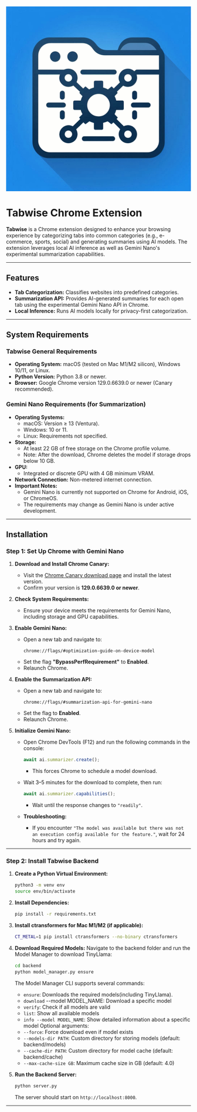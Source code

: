 ![Folder with blue background and circuits on the folder](images/Tabwise.png)
# Tabwise Chrome Extension

**Tabwise** is a Chrome extension designed to enhance your browsing experience by categorizing tabs into common categories (e.g., e-commerce, sports, social) and generating summaries using AI models. The extension leverages local AI inference as well as Gemini Nano's experimental summarization capabilities.

---

## Features
- **Tab Categorization:** Classifies websites into predefined categories.
- **Summarization API:** Provides AI-generated summaries for each open tab using the experimental Gemini Nano API in Chrome.
- **Local Inference:** Runs AI models locally for privacy-first categorization.

---

## System Requirements

### Tabwise General Requirements
- **Operating System:** macOS (tested on Mac M1/M2 silicon), Windows 10/11, or Linux.
- **Python Version:** Python 3.8 or newer.
- **Browser:** Google Chrome version 129.0.6639.0 or newer (Canary recommended).

### Gemini Nano Requirements (for Summarization)
- **Operating Systems:**
  - macOS: Version ≥ 13 (Ventura).
  - Windows: 10 or 11.
  - Linux: Requirements not specified.
- **Storage:**
  - At least 22 GB of free storage on the Chrome profile volume.
  - Note: After the download, Chrome deletes the model if storage drops below 10 GB.
- **GPU:**
  - Integrated or discrete GPU with 4 GB minimum VRAM.
- **Network Connection:** Non-metered internet connection.
- **Important Notes:**
  - Gemini Nano is currently not supported on Chrome for Android, iOS, or ChromeOS.
  - The requirements may change as Gemini Nano is under active development.

---

## Installation

### Step 1: Set Up Chrome with Gemini Nano
1. **Download and Install Chrome Canary:**
   - Visit the [Chrome Canary download page](https://www.google.com/chrome/canary/) and install the latest version.
   - Confirm your version is **129.0.6639.0 or newer**.

2. **Check System Requirements:**
   - Ensure your device meets the requirements for Gemini Nano, including storage and GPU capabilities.

3. **Enable Gemini Nano:**
   - Open a new tab and navigate to:
     ```
     chrome://flags/#optimization-guide-on-device-model
     ```
   - Set the flag **"BypassPerfRequirement"** to **Enabled**.
   - Relaunch Chrome.

4. **Enable the Summarization API:**
   - Open a new tab and navigate to:
     ```
     chrome://flags/#summarization-api-for-gemini-nano
     ```
   - Set the flag to **Enabled**.
   - Relaunch Chrome.

5. **Initialize Gemini Nano:**
   - Open Chrome DevTools (F12) and run the following commands in the console:
     ```javascript
     await ai.summarizer.create();
     ```
     - This forces Chrome to schedule a model download.
   - Wait 3–5 minutes for the download to complete, then run:
     ```javascript
     await ai.summarizer.capabilities();
     ```
     - Wait until the response changes to `"readily"`.

   - **Troubleshooting:**
     - If you encounter `"The model was available but there was not an execution config available for the feature."`, wait for 24 hours and try again.

---

### Step 2: Install Tabwise Backend
1. **Create a Python Virtual Environment:**
   ```bash
   python3 -m venv env
   source env/bin/activate
    ```
2. **Install Dependencies:**
   ```bash
   pip install -r requirements.txt
   ```
3. **Install ctransformers for Mac M1/M2 (if applicable):**
   ```bash
   CT_METAL=1 pip install ctransformers --no-binary ctransformers
   ```
4. **Download Required Models:** Navigate to the backend folder and run the Model Manager to download TinyLlama:
   ```bash
   cd backend
   python model_manager.py ensure
   ```
   The Model Manager CLI supports several commands:
    - `ensure`: Downloads the required models(including TinyLlama).
    - `download` --model MODEL_NAME: Download a specific model
    - `verify`: Check if all models are valid
    - `list`: Show all available models
    - `info --model MODEL_NAME`: Show detailed information about a specific model
    Optional arguments:
    - `--force`: Force download even if model exists
    - `--models-dir PATH`: Custom directory for storing models (default: backend/models)
    - `--cache-dir PATH`: Custom directory for model cache (default: backend/cache)
    - `--max-cache-size GB`: Maximum cache size in GB (default: 4.0)

5. **Run the Backend Server:**
   ```bash
   python server.py
   ```
   The server should start on `http://localhost:8000`.

---

